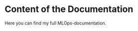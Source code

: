 Content of the Documentation
=======================

Here you can find my full MLOps-documentation.
